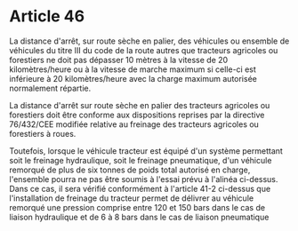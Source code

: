 # Article 46

La distance d'arrêt, sur route sèche en palier, des véhicules ou ensemble de véhicules du titre III du code de la route autres que tracteurs agricoles ou forestiers ne doit pas dépasser 10 mètres à la vitesse de 20 kilomètres/heure ou à la vitesse de marche maximum si celle-ci est inférieure à 20 kilomètres/heure avec la charge maximum autorisée normalement répartie.

La distance d'arrêt sur route sèche en palier des tracteurs agricoles ou forestiers doit être conforme aux dispositions reprises par la directive 76/432/CEE modifiée relative au freinage des tracteurs agricoles ou forestiers à roues.

Toutefois, lorsque le véhicule tracteur est équipé d'un système permettant soit le freinage hydraulique, soit le freinage pneumatique, d'un véhicule remorqué de plus de six tonnes de poids total autorisé en charge, l'ensemble pourra ne pas être soumis à l'essai prévu à l'alinéa ci-dessus. Dans ce cas, il sera vérifié conformément à l'article 41-2 ci-dessus que l'installation de freinage du tracteur permet de délivrer au véhicule remorqué une pression comprise entre 120 et 150 bars dans le cas de liaison hydraulique et de 6 à 8 bars dans le cas de liaison pneumatique
